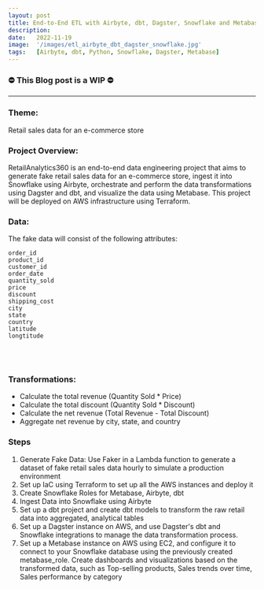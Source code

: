 ```yaml
---
layout: post
title: End-to-End ETL with Airbyte, dbt, Dagster, Snowflake and Metabase
description:
date:   2022-11-19
image:  '/images/etl_airbyte_dbt_dagster_snowflake.jpg'
tags:   [Airbyte, dbt, Python, Snowflake, Dagster, Metabase]
---
```


### ⛔ This Blog post is a WIP  ⛔

---

### Theme: 

Retail sales data for an e-commerce store 

### Project Overview:

RetailAnalytics360 is an end-to-end data engineering project that aims to generate fake retail sales data for an e-commerce store, ingest it into Snowflake using Airbyte, orchestrate and perform the data transformations using Dagster and dbt, and visualize the data using Metabase. This project will be deployed on AWS infrastructure using Terraform. 

### Data: 

The fake data will consist of the following attributes:

```
order_id
product_id
customer_id
order_date
quantity_sold
price
discount
shipping_cost
city
state
country
latitude
longtitude
```
<br><br/>
### Transformations:

* Calculate the total revenue (Quantity Sold * Price)
* Calculate the total discount (Quantity Sold * Discount)
* Calculate the net revenue (Total Revenue - Total Discount)
* Aggregate net revenue by city, state, and country

### Steps

1. Generate Fake Data: Use Faker in a Lambda function to generate a dataset of fake retail sales data hourly to simulate a production environment
2. Set up IaC using Terraform to set up all the AWS instances and deploy it
3. Create Snowflake Roles for Metabase, Airbyte, dbt
4. Ingest Data into Snowflake using Airbyte
5. Set up a dbt project and create dbt models to transform the raw retail data into aggregated, analytical tables
6. Set up a Dagster instance on AWS, and use Dagster's dbt and Snowflake integrations to manage the data transformation process.
7. Set up a Metabase instance on AWS using EC2, and configure it to connect to your Snowflake database using the previously created metabase_role. Create dashboards and visualizations based on the transformed data, such as Top-selling products, Sales trends over time, Sales performance by category
